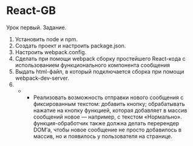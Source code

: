 # React-GB
Урок первый.
Задание.
1. Установить node и npm.
2. Создать проект и настроить package.json.
3. Настроить webpack.config.
4. Сделать при помощи webpack сборку простейшего React-кода с использованием функционального компонента сообщения
5. Выдать html-файл, в который подключается сборка при помощи webpack-dev-server.
6. * * Реализовать возможность отправки нового сообщения с фиксированным текстом:
добавить кнопку;
обрабатывать нажатие на кнопку функцией, которая добавляет в массив сообщений новое — например, с текстом «Нормально».
функция-обработчик также должна делать перерендер DOM’а, чтобы новое сообщение не просто добавилось в массив, но и появилось у пользователя на странице.
